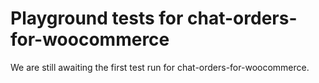 # Playground tests for chat-orders-for-woocommerce
We are still awaiting the first test run for chat-orders-for-woocommerce.
